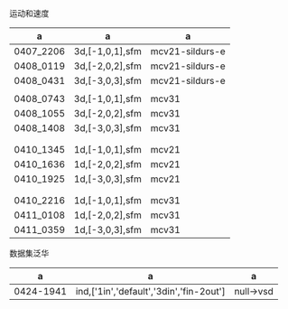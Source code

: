 


运动和速度

|a|a|a|
|---|---|---|
|0407_2206|3d,[-1,0,1],sfm|mcv21-sildurs-e|
|0408_0119|3d,[-2,0,2],sfm|mcv21-sildurs-e|
|0408_0431|3d,[-3,0,3],sfm|mcv21-sildurs-e|
|||
|0408_0743|3d,[-1,0,1],sfm|mcv31
|0408_1055|3d,[-2,0,2],sfm|mcv31
|0408_1408|3d,[-3,0,3],sfm|mcv31
|||
|||
|0410_1345|1d,[-1,0,1],sfm|mcv21|
|0410_1636|1d,[-2,0,2],sfm|mcv21|
|0410_1925|1d,[-3,0,3],sfm|mcv21|
|||
|||
|0410_2216|1d,[-1,0,1],sfm|mcv31|
|0411_0108|1d,[-2,0,2],sfm|mcv31|
|0411_0359|1d,[-3,0,3],sfm|mcv31|


数据集泛华

|a|a|a|
|---|---|---|
|0424-1941|ind,['1in','default','3din','fin-2out']|null->vsd|